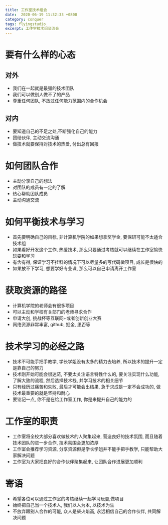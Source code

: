 ```yaml
---
title: 工作室技术组会
date:  2020-06-19 11:32:33 +0800
category: conquer
tags: flyingstudio
excerpt: 工作室技术组交流会
---
```


# 要有什么样的心态

## 对外

+ 我们在一起就是最强的技术团队
+ 我们可以做别人做不了的产品
+ 尊重任何团队, 不放过任何能力范围内的合作机会

## 对内

+ 要知道自己的不足之处,不断强化自己的能力
+ 团结伙伴, 主动交流沟通
+ 做技术就要保持对技术的热爱, 付出总有回报

# 如何团队合作

+ 主动分享自己的想法
+ 对团队的成员有一定的了解
+ 热心帮助团队成员
+ 主动沟通交流

# 如何平衡技术与学习

+ 首先要明确自己的目标, 非计算机学院的如果想拿奖学金, 要保研可能不太适合技术组
+ 如果看好开发这个工作, 热爱技术, 那么只要通过考核就可以继续在工作室愉快玩耍和学习
+ 有舍有得, 保证学习不挂科的情况下可以尽量多的写代码做项目, 成长是很快的
+ 如果放不下学习, 想要学好专业课, 那么可以自己申请离开工作室

# 获取资源的路径

+ 计算机学院的老师会有很多项目
+ 可以主动和学校有关部门的老师寻求合作
+ 申请大创, 挑战杯等互联网+或者创新创业大赛
+ 网络资源非常丰富, github, 掘金, 思否等

# 技术学习的必经之路

+ 技术不可能手把手教学, 学长学姐没有太多的精力去培养, 所以技术的提升一定是靠自己的努力
+ 技术刚开始可能会很迷茫, 不要太关注语言特性什么的, 要关注实现什么功能, 了解大致的流程, 然后选择技术栈, 并学习技术的相关细节
+ 只有经历过痛苦和失败, 最后才可能会出结果, 急于求成是一定不会成功的, 做技术最重要的就是坚持和耐心
+ 要铭记一点, 你不是在给工作室工作, 你是来提升自己的能力的

# 工作室的职责

+ 工作室将全校大部分喜欢做技术的人聚集起来, 营造良好的技术氛围, 而且随着技术团队的进一步合作, 技术氛围会更加浓厚
+ 工作室会推荐学习资源, 分享资源但是学长学姐并不能手把手教学, 只能帮助大家解决问题
+ 工作室为大家把良好的合作伙伴聚集起来, 让团队合作进展更加顺利

# 寄语

+ 希望各位可以通过工作室的考核继续一起学习玩耍,做项目
+ 始终把自己当一个技术人, 我们以人为本, 以技术为生
+ 不放弃跟别人合作的可能, 众人是柴火焰高, 永远相信自己的合作伙伴, 共同解决问题



